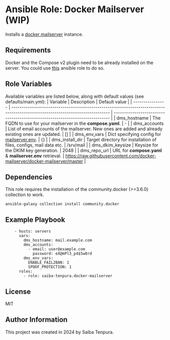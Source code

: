 # Ansible Role: Docker Mailserver (WIP)
Installs a [docker mailserver](https://github.com/docker-mailserver/docker-mailserver) instance.

## Requirements
Docker and the Compose v2 plugin need to be already installed on the server. You could use [this](https://github.com/geerlingguy/ansible-role-docker) ansible role to do so.

## Role Variables
Available variables are listed below, along with default values (see defaults/main.yml):
| Variable         | Description                                                                                                                    | Default value                                                                |
| ---------------- | ------------------------------------------------------------------------------------------------------------------------------ | ---------------------------------------------------------------------------- |
| dms_hostname     | The FQDN to use for your mailserver in the **compose.yaml**.                                                                   | -                                                                            |
| dms_accounts     | List of email accounts of the mailserver. New ones are added and already existing ones are updated.                            | []                                                                           |
| dms_env_vars     | Dict specifying config for [mailserver.env](https://docker-mailserver.github.io/docker-mailserver/latest/config/environment/). | {}                                                                           |
| dms_install_dir  | Target directory for installation of files, configs, mail data etc.                                                            | /srv/mail                                                                    |
| dms_dkim_keysize | Keysize for the DKIM key generation.                                                                                           | 2048                                                                         |
| dms_repo_url     | URL for **compose.yaml** & **mailserver.env** retrieval.                                                                       | https://raw.githubusercontent.com/docker-mailserver/docker-mailserver/master |

## Dependencies
This role requires the installation of the community.docker (>=3.6.0) collection to work.
```
ansible-galaxy collection install community.docker
```

## Example Playbook
```
    - hosts: servers
      vars:
        dms_hostname: mail.example.com
        dms_accounts:
          - email: user@example.com
            password: eX@mPl3_p4$5w0rd
        dms_env_vars:
          ENABLE_FAIL2BAN: 1
          SPOOF_PROTECTION: 1
      roles:
        - role: saiba-tenpura.docker-mailserver
```

## License
MIT

## Author Information
This project was created in 2024 by Saiba Tenpura.
